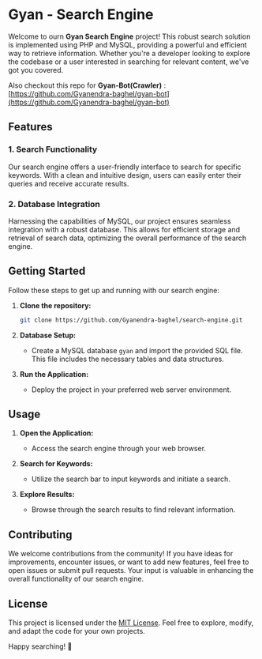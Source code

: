 # Gyan - Search Engine

Welcome to ourn **Gyan Search Engine** project! This robust search solution is implemented using PHP and MySQL, providing a powerful and efficient way to retrieve information. Whether you're a developer looking to explore the codebase or a user interested in searching for relevant content, we've got you covered.

Also checkout this repo for **Gyan-Bot(Crawler)** : [https://github.com/Gyanendra-baghel/gyan-bot](https://github.com/Gyanendra-baghel/gyan-bot)

## Features

### 1. Search Functionality
Our search engine offers a user-friendly interface to search for specific keywords. With a clean and intuitive design, users can easily enter their queries and receive accurate results.

### 2. Database Integration
Harnessing the capabilities of MySQL, our project ensures seamless integration with a robust database. This allows for efficient storage and retrieval of search data, optimizing the overall performance of the search engine.

## Getting Started

Follow these steps to get up and running with our search engine:

1. **Clone the repository:**
   ```bash
   git clone https://github.com/Gyanendra-baghel/search-engine.git
   ```

2. **Database Setup:**
   - Create a MySQL database `gyan` and import the provided SQL file. This file includes the necessary tables and data structures.

3. **Run the Application:**
   - Deploy the project in your preferred web server environment.

## Usage

1. **Open the Application:**
   - Access the search engine through your web browser.

2. **Search for Keywords:**
   - Utilize the search bar to input keywords and initiate a search.

3. **Explore Results:**
   - Browse through the search results to find relevant information.

## Contributing

We welcome contributions from the community! If you have ideas for improvements, encounter issues, or want to add new features, feel free to open issues or submit pull requests. Your input is valuable in enhancing the overall functionality of our search engine.

## License

This project is licensed under the [MIT License](LICENSE). Feel free to explore, modify, and adapt the code for your own projects.

Happy searching! 🚀